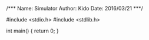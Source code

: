 /***
Name: Simulator
Author: Kido
Date: 2016/03/21
***/

#include <stdio.h>
#include <stdlib.h>

int main()
{
    return 0;
}
